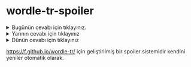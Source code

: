 # wordle-tr-spoiler

<details>
  <summary>Bugünün cevabı için tıklayınız.</summary>
  <br>
    <b> mobil </b>
</details>

<details>
  <summary>Yarının cevabı için tıklayınız</summary>
  <br>
   <b> torak </b>
</details>

<details>
  <summary>Dünün cevabı için tıklayınız </summary>
  <br>
  <b> kukla </b>
</details>

https://f.github.io/wordle-tr/ için geliştirilmiş bir spoiler sistemidir kendini yeniler otomatik olarak.

